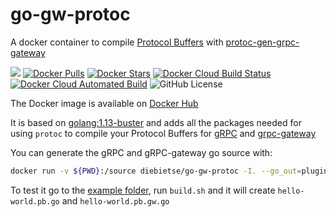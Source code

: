 # go-gw-protoc

A docker container to compile [Protocol Buffers][protobufs] with [protoc-gen-grpc-gateway][grpc-gateway]

[![](https://images.microbadger.com/badges/image/diebietse/go-gw-protoc.svg)](https://microbadger.com/images/diebietse/go-gw-protoc "Get your own version badge on microbadger.com")
[![Docker Pulls](https://img.shields.io/docker/pulls/diebietse/go-gw-protoc.svg)][docker-hub]
[![Docker Stars](https://img.shields.io/docker/stars/diebietse/go-gw-protoc.svg)][docker-hub]
[![Docker Cloud Build Status](https://img.shields.io/docker/cloud/build/diebietse/go-gw-protoc.svg)][docker-hub]
[![Docker Cloud Automated Build](https://img.shields.io/docker/cloud/automated/diebietse/go-gw-protoc.svg)][docker-hub]
![GitHub License](https://img.shields.io/github/license/diebietse/go-gw-protoc.svg)

The Docker image is available on [Docker Hub][docker-hub]

It is based on [golang:1.13-buster][golang] and adds all the packages needed for using `protoc` to compile your Protocol Buffers for [gRPC][grpc] and [grpc-gateway][grpc-gateway]

You can generate the gRPC and gRPC-gateway go source with:

```bash
docker run -v ${PWD}:/source diebietse/go-gw-protoc -I. --go_out=plugins=grpc:. --grpc-gateway_out=logtostderr=true:. hello-world.proto
```

To test it go to the [example folder][example], run `build.sh` and it will create `hello-world.pb.go` and `hello-world.pb.gw.go`

[protobufs]: https://github.com/protocolbuffers/protobuf
[grpc-gateway]: https://github.com/grpc-ecosystem/grpc-gateway
[docker-hub]: https://hub.docker.com/r/diebietse/go-gw-protoc
[golang]: https://github.com/docker-library/golang/blob/f30f0428221b94c7dcb414ebdcea83106df20897/1.13/buster/Dockerfile
[grpc]: https://github.com/grpc
[example]: ./example

